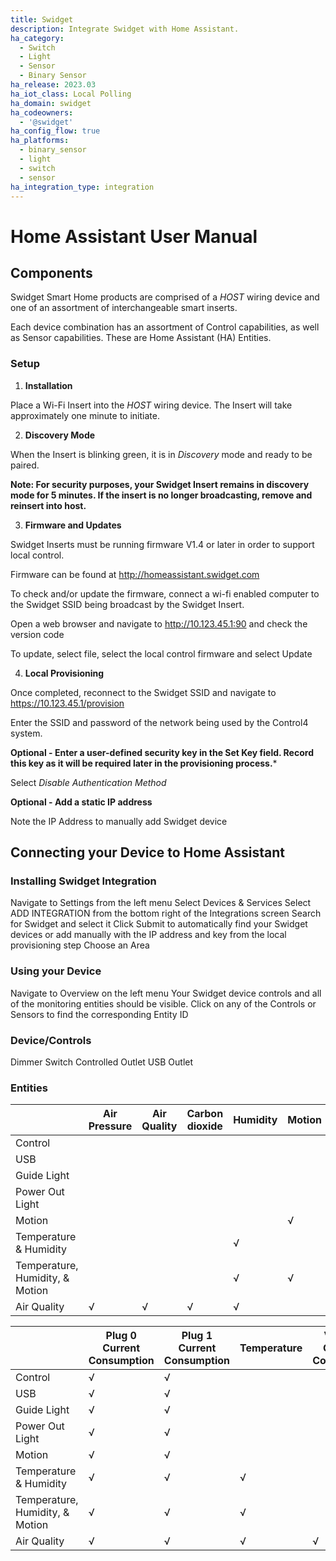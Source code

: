 ```yaml
---
title: Swidget
description: Integrate Swidget with Home Assistant.
ha_category:
  - Switch
  - Light
  - Sensor
  - Binary Sensor
ha_release: 2023.03
ha_iot_class: Local Polling
ha_domain: swidget
ha_codeowners:
  - '@swidget'
ha_config_flow: true
ha_platforms:
  - binary_sensor
  - light
  - switch
  - sensor
ha_integration_type: integration
---
```


# Home Assistant User Manual

## Components

Swidget Smart Home products are comprised of a *HOST* wiring device and one of an assortment of interchangeable smart inserts.

Each device combination has an assortment of Control capabilities, as well as Sensor capabilities. These are Home Assistant (HA) Entities.

### Setup

1. **Installation**

Place a Wi-Fi Insert into the *HOST* wiring device. The Insert will take approximately one minute to initiate.

2. **Discovery Mode**

When the Insert is blinking green, it is in *Discovery* mode and ready to be paired.

**Note: For security purposes, your Swidget Insert remains in discovery mode for 5 minutes. If the insert is no longer broadcasting, remove and reinsert into host.**

3. **Firmware and Updates**

Swidget Inserts must be running firmware V1.4 or later in order to support local control.

Firmware can be found at http://homeassistant.swidget.com

To check and/or update the firmware, connect a wi-fi enabled computer to the Swidget SSID being broadcast by the Swidget Insert.

Open a web browser and navigate to http://10.123.45.1:90 and check the version code

To update, select file, select the local control firmware and select Update

4. **Local Provisioning**

Once completed, reconnect to the Swidget SSID and navigate to https://10.123.45.1/provision

Enter the SSID and password of the network being used by the Control4 system.

**Optional - Enter a user-defined security key in the Set Key field. Record this key as it will be required later in the provisioning process.***

Select *Disable Authentication Method*

**Optional - Add a static IP address**

Note the IP Address to manually add Swidget device

## Connecting your Device to Home Assistant

### Installing Swidget Integration

Navigate to Settings from the left menu
Select Devices & Services
Select ADD INTEGRATION from the bottom right of the Integrations screen
Search for Swidget and select it
Click Submit to automatically find your Swidget devices or add manually with the IP address and key from the local provisioning step
Choose an Area

### Using your Device

Navigate to Overview on the left menu
Your Swidget device controls and all of the monitoring entities should be visible.
Click on any of the Controls or Sensors to find the corresponding Entity ID

### Device/Controls

Dimmer
Switch
Controlled Outlet
USB Outlet

### Entities


|                                 | Air Pressure | Air Quality | Carbon dioxide | Humidity | Motion | Signal Strength |
| ------------------------------- | ------------ | ----------- | -------------- | -------- | ------ | --------------- |
| Control                         |              |             |                |          |        | √               |
| USB                             |              |             |                |          |        | √               |
| Guide Light                     |              |             |                |          |        | √               |
| Power Out Light                 |              |             |                |          |        | √               |
| Motion                          |              |             |                |          | √      | √               |
| Temperature & Humidity          |              |             |                | √        |        | √               |
| Temperature, Humidity, & Motion |              |             |                | √        | √      | √               |
| Air Quality                     | √            | √           | √              | √        |        | √               |

|                                 |Plug 0 Current Consumption | Plug 1 Current Consumption |  Temperature | Volatile Organic Compounds |
| ------------------------------- |-------------------------- | -------------------------- |  ----------- | -------------------------- |
| Control                         |√                          | √                          |              |                            |
| USB                             |√                          | √                          |              |                            |
| Guide Light                     |√                          | √                          |              |                            |
| Power Out Light                 |√                          | √                          |              |                            |
| Motion                          |√                          | √                          |              |                            |
| Temperature & Humidity          |√                          | √                          |  √           |                            |
| Temperature, Humidity, & Motion |√                          | √                          |  √           |                            |
| Air Quality                     |√                          | √                          |  √           | √                          |